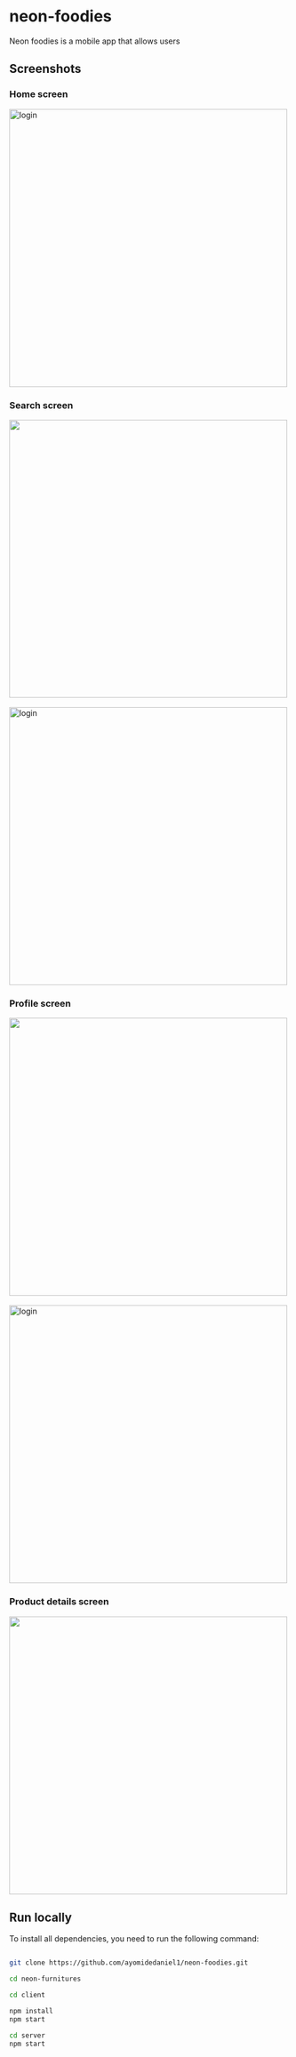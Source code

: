 # neon-foodies

Neon foodies is a mobile app that allows users 

## Screenshots

### Home screen

<img src="assets/images/screenshots/loginn.png" height="500em" alt='login' />

### Search screen

<img src="assets/images/screenshots/empty home.png" height="500em" />&nbsp;&nbsp;&nbsp;&nbsp;&nbsp;&nbsp;&nbsp;&nbsp;<img src="assets/images/screenshots/home.png" height="500em" alt='login' />

### Profile screen

<img src="assets/images/screenshots/create.png" height="500em" />&nbsp;&nbsp;&nbsp;&nbsp;&nbsp;&nbsp;&nbsp;&nbsp;<img src="assets/images/screenshots/edit.png" height="500em" alt='login' />

### Product details screen

<img src="assets/images/screenshots/modal.png" height="500em" />

## Run locally

To install all dependencies, you need to run the following command:

```bash

git clone https://github.com/ayomidedaniel1/neon-foodies.git

cd neon-furnitures

cd client

npm install
npm start

cd server
npm start

```
